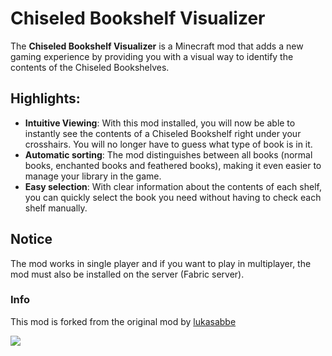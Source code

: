 # Chiseled Bookshelf Visualizer

The **Chiseled Bookshelf Visualizer** is a Minecraft mod that adds a new gaming experience by providing you with a visual way to identify the contents of the Chiseled Bookshelves.

## Highlights:
- **Intuitive Viewing**: With this mod installed, you will now be able to instantly see the contents of a Chiseled Bookshelf right under your crosshairs. You will no longer have to guess what type of book is in it.
- **Automatic sorting**: The mod distinguishes between all books (normal books, enchanted books and feathered books), making it even easier to manage your library in the game.
- **Easy selection**: With clear information about the contents of each shelf, you can quickly select the book you need without having to check each shelf manually.

## Notice
The mod works in single player and if you want to play in multiplayer, the mod must also be installed on the server (Fabric server).

### Info
This mod is forked from the original mod by [lukasabbe](https://github.com/lukasabbe/bookshelf-inspector)

[<img src="https://i.imgur.com/RJPr4Ij.png">](https://billing.kinetichosting.net/aff.php?aff=127)
